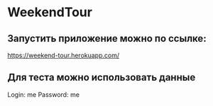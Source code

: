   # WeekendTour

## Запустить приложение можно по ссылке:
https://weekend-tour.herokuapp.com/

## Для теста можно использовать данные

Login: me Password: me
